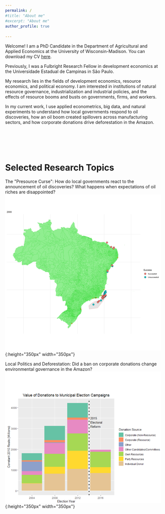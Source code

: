 ```yaml
---
permalink: /
#title: "About me"
#excerpt: "About me"
author_profile: true

---
```


Welcome! I am a PhD Candidate in the Department of Agricultural and Applied Economics at the University of Wisconsin-Madison. You can download my CV [here](http://ekatovich.github.io/files/CV_2020_09_17.pdf).

Previously, I was a Fulbright Research Fellow in development economics at the Universidade Estadual de Campinas in São Paulo.

My research lies in the fields of development economics, resource economics, and political economy. I am interested in institutions of natural resource governance, industrialization and industrial policies, and the effects of resource booms and busts on governments, firms, and workers. 

In my current work, I use applied econometrics, big data, and natural experiments to understand how local governments respond to oil discoveries, how an oil boom created spillovers across manufacturing sectors, and how corporate donations drive deforestation in the Amazon. <br/>

<br/><br/><br/><br/>

# **Selected Research Topics**

The "Presource Curse":  How do local governments react to the announcement of oil discoveries? What happens when expectations of oil riches are disappointed?
 ![alt-text](files/discoveries_by_year3.gif){:height="350px" width="350px"}<br/>


Local Politics and Deforestation: Did a ban on corporate donations change environmental governance in the Amazon?<br/>
![](files/elections2.PNG){:height="350px" width="350px"}<br/>

